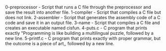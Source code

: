 0-preprocessor - Script that runs a C file through the preprocessor and save the result into another file.
1-compiler - Script that compiles a C file but does not link.
2-assembler - Script that generates the assembly code of a C code and save it in an output file.
3-name - Script that compiles a C file and creates an executable named cisfun.
4-puts.c - C program that prints exactly "Programming is like building a multilingual puzzle, followed by a new line.
5-printf.c - C program that prints exactly with proper grammar, but the outcome is a piece of art,, followed by a new line.
